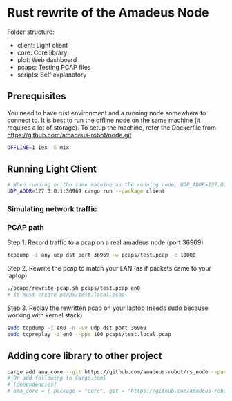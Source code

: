 # Rust rewrite of the Amadeus Node

Folder structure:

- client: Light client
- core: Core library
- plot: Web dashboard
- pcaps: Testing PCAP files
- scripts: Self explanatory

## Prerequisites

You need to have rust environment and a running node somewhere to connect to.
It is best to run the offline node on the same machine (it requires a lot of storage).
To setup the machine, refer the Dockerfile from https://github.com/amadeus-robot/node.git

```bash
OFFLINE=1 iex -S mix
```

## Running Light Client

```bash
# When running on the same machine as the running node, UDP_ADDR=127.0.0.1:36969 is added by default
UDP_ADDR=127.0.0.1:36969 cargo run --package client
```

### Simulating network traffic

### PCAP path

Step 1. Record traffic to a pcap on a real amadeus node (port 36969)

```bash
tcpdump -i any udp dst port 36969 -w pcaps/test.pcap -c 10000
```

Step 2. Rewrite the pcap to match your LAN (as if packets came to your laptop)

```bash
./pcaps/rewrite-pcap.sh pcaps/test.pcap en0
# it must create pcaps/test.local.pcap
```

Step 3. Replay the rewritten pcap on your laptop (needs sudo because working with kernel stack)

```bash
sudo tcpdump -i en0 -n -vv udp dst port 36969
sudo tcpreplay -i en0 --pps 100 pcaps/test.local.pcap
```

## Adding core library to other project

```bash
cargo add ama_core --git https://github.com/amadeus-robot/rs_node --package core --branch main
# Or add following to Cargo.toml
# [dependencies]
# ama_core = { package = "core", git = "https://github.com/amadeus-robot/rs_node", branch = "main" }
```